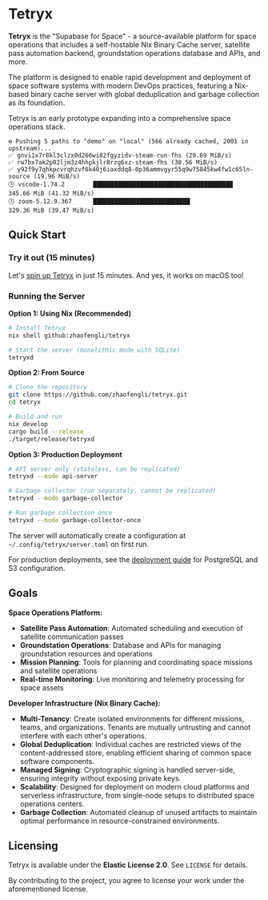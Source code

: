 # Tetryx

**Tetryx** is the "Supabase for Space" - a source-available platform for space operations that includes a self-hostable Nix Binary Cache server, satellite pass automation backend, groundstation operations database and APIs, and more.

The platform is designed to enable rapid development and deployment of space software systems with modern DevOps practices, featuring a Nix-based binary cache server with global deduplication and garbage collection as its foundation.

Tetryx is an early prototype expanding into a comprehensive space operations stack.

```
⚙️ Pushing 5 paths to "demo" on "local" (566 already cached, 2001 in upstream)...
✅ gnvi1x7r8kl3clzx0d266wi82fgyzidv-steam-run-fhs (29.69 MiB/s)
✅ rw7bx7ak2p02ljm3z4hhpkjlr8rzg6xz-steam-fhs (30.56 MiB/s)
✅ y92f9y7qhkpcvrqhzvf6k40j6iaxddq8-0p36ammvgyr55q9w75845kw4fw1c65ln-source (19.96 MiB/s)
🕒 vscode-1.74.2        ███████████████████████████████████████  345.66 MiB (41.32 MiB/s)
🕓 zoom-5.12.9.367      ███████████████████████████              329.36 MiB (39.47 MiB/s)
```

## Quick Start

### Try it out (15 minutes)

Let's [spin up Tetryx](https://docs.tetryx.io/tutorial.html) in just 15 minutes.
And yes, it works on macOS too!

### Running the Server

**Option 1: Using Nix (Recommended)**
```bash
# Install Tetryx
nix shell github:zhaofengli/tetryx

# Start the server (monolithic mode with SQLite)
tetryxd
```

**Option 2: From Source**
```bash
# Clone the repository
git clone https://github.com/zhaofengli/tetryx.git
cd tetryx

# Build and run
nix develop
cargo build --release
./target/release/tetryxd
```

**Option 3: Production Deployment**
```bash
# API server only (stateless, can be replicated)
tetryxd --mode api-server

# Garbage collector (run separately, cannot be replicated)
tetryxd --mode garbage-collector

# Run garbage collection once
tetryxd --mode garbage-collector-once
```

The server will automatically create a configuration at `~/.config/tetryx/server.toml` on first run.

For production deployments, see the [deployment guide](https://docs.tetryx.io/admin-guide/) for PostgreSQL and S3 configuration.

## Goals

**Space Operations Platform:**
- **Satellite Pass Automation**: Automated scheduling and execution of satellite communication passes
- **Groundstation Operations**: Database and APIs for managing groundstation resources and operations
- **Mission Planning**: Tools for planning and coordinating space missions and satellite operations
- **Real-time Monitoring**: Live monitoring and telemetry processing for space assets

**Developer Infrastructure (Nix Binary Cache):**
- **Multi-Tenancy**: Create isolated environments for different missions, teams, and organizations. Tenants are mutually untrusting and cannot interfere with each other's operations.
- **Global Deduplication**: Individual caches are restricted views of the content-addressed store, enabling efficient sharing of common space software components.
- **Managed Signing**: Cryptographic signing is handled server-side, ensuring integrity without exposing private keys.
- **Scalability**: Designed for deployment on modern cloud platforms and serverless infrastructure, from single-node setups to distributed space operations centers.
- **Garbage Collection**: Automated cleanup of unused artifacts to maintain optimal performance in resource-constrained environments.

## Licensing

Tetryx is available under the **Elastic License 2.0**.
See `LICENSE` for details.

By contributing to the project, you agree to license your work under the aforementioned license.

